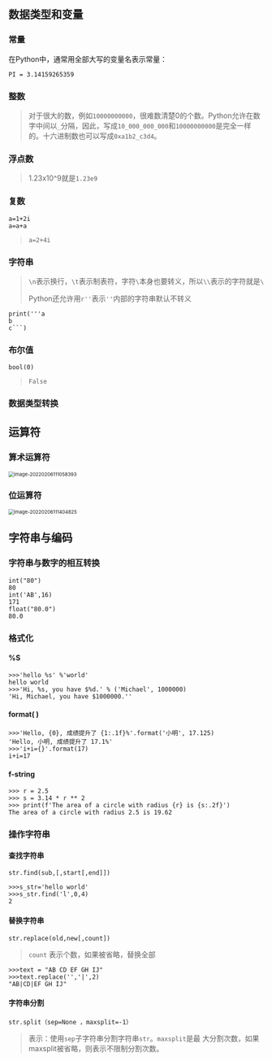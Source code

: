 ## 数据类型和变量

### 常量

在Python中，通常用全部大写的变量名表示常量：

`PI = 3.14159265359`

### 整数

> 对于很大的数，例如`10000000000`，很难数清楚0的个数。Python允许在数字中间以`_`分隔，因此，写成`10_000_000_000`和`10000000000`是完全一样的。十六进制数也可以写成`0xa1b2_c3d4`。

### 浮点数

> 1.23x10^9就是`1.23e9`

### 复数

```
a=1+2i
a=a+a
```

>`a=2+4i`

### 字符串

> `\n`表示换行，`\t`表示制表符，字符`\`本身也要转义，所以`\\`表示的字符就是`\`
> 
> Python还允许用`r''`表示`''`内部的字符串默认不转义

```
print('''a
b
c```)
```

### 布尔值

```
bool(0)
```

> `False`

### 数据类型转换

## 运算符

### 算术运算符

<img src="https://gitee.com/cpicture/picture-1/raw/master/202202061111537.png" alt="image-20220206111058393" style="zoom:67%;" />

### 位运算符

<img src="https://gitee.com/cpicture/picture-1/raw/master/202202061114888.png" alt="image-20220206111404825" style="zoom:67%;" />

## 字符串与编码

### 字符串与数字的相互转换

```
int("80")
80
int('AB',16)
171
float("80.0")
80.0
```

### 格式化

#### **%S**

```
>>>'hello %s' %'world'
hello world
>>>'Hi, %s, you have $%d.' % ('Michael', 1000000)
'Hi, Michael, you have $1000000.''
```

#### **format( )**

```
>>>'Hello, {0}, 成绩提升了 {1:.1f}%'.format('小明', 17.125)
'Hello, 小明, 成绩提升了 17.1%'
>>>'i+i={}'.format(17)
i+i=17
```

#### f-string

```
>>> r = 2.5
>>> s = 3.14 * r ** 2
>>> print(f'The area of a circle with radius {r} is {s:.2f}')
The area of a circle with radius 2.5 is 19.62
```

### 操作字符串

#### 查找字符串

`str.find(sub,[,start[,end]])`

```
>>>s_str='hello world'
>>>s_str.find('l',0,4)
2
```

#### 替换字符串

`str.replace(old,new[,count])`

> `count` 表示个数，如果被省略，替换全部

```
>>>text = "AB CD EF GH IJ"
>>>text.replace('','|',2)
"AB|CD|EF GH IJ"
```

#### 字符串分割

`str.split（sep=None ，maxsplit=-1）`

> 表示：使用`sep`子字符串分割字符串`str`。`maxsplit`是最 大分割次数，如果maxsplit被省略，则表示不限制分割次数。



